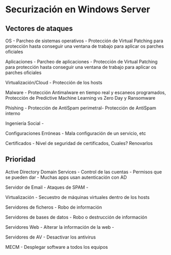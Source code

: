 # Securización en Windows Server

## Vectores de ataques

OS - Parcheo de sistemas operativos - Protección de Virtual Patching para protección hasta conseguir una ventana de trabajo para aplicar os parches oficiales

Aplicaciones - Parcheo de aplicaciones - Protección de Virtual Patching para protección hasta conseguir una ventana de trabajo para aplicar os parches oficiales

Virtualización/Cloud - Protección de los hosts

Malware - Protección Antimalware en tiempo real y escaneos programados, Protección de Predictive Machine Learning vs Zero Day y Ransomware

Phishing - Protección de AntiSpam perimetral- Protección de AntiSpam interno

Ingeniería Social - 

Configuraciones Erróneas - Mala configuración de un servicio, etc

Certificados - Nivel de seguridad de certificados, Cuales? Renovarlos

## Prioridad 

Active Directory Domain Services - Control de las cuentas - Permisos que se pueden dar - Muchas apps usan autenticación con AD

Servidor de Email - Ataques de SPAM - 

Virtualización - Secuestro de máquinas virtuales dentro de los hosts

Servidores de ficheros - Robo de información 

Servidores de bases de datos - Robo o destrucción de información

Servidores Web - Alterar la información de la web - 

Servidores de AV - Desactivar los antivirus 

MECM - Desplegar software a todos los equipos


